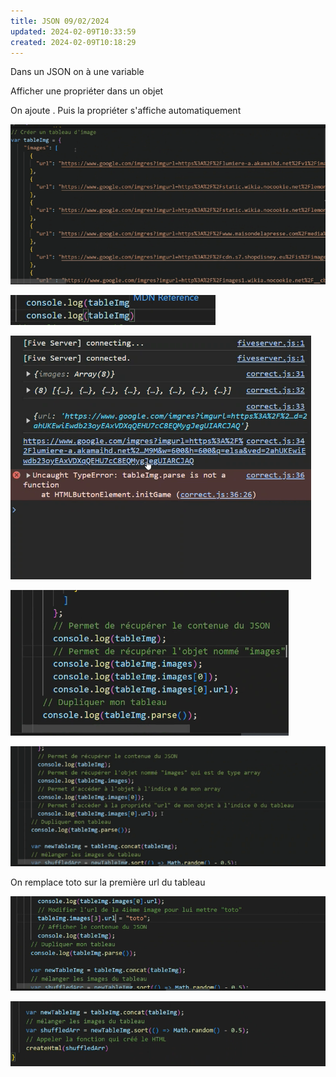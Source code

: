 ```yaml
---
title: JSON 09/02/2024
updated: 2024-02-09T10:33:59
created: 2024-02-09T10:18:29
---
```


Dans un JSON on à une variable

Afficher une propriéter dans un objet

On ajoute . Puis la propriéter s'affiche automatiquement

![image1](resources/e518ddb345bb415dafd7ec9159020607.png)

![image2](resources/022e469ceb0a4081ab39b22d608aa369.png)

![image3](resources/1d0716f7b8dc40f693509478dc04cfea.png)

![image4](resources/66e1c3aa85d84bb6945cb15aeb227432.png)

![image5](resources/189d7cb79db345ac88b5b0d7e65b421b.png)

On remplace toto sur la première url du tableau

![image6](resources/e6d3ff793f654c84ba1f66fe1331deac.png)

![image7](resources/ef52d74d544145d4b714d98bafe7eae1.png)

